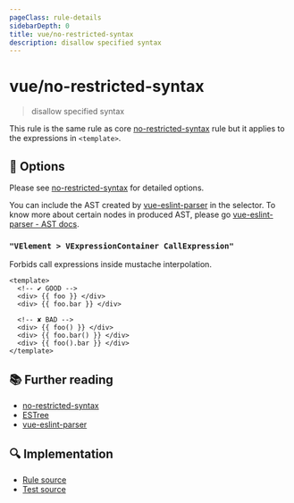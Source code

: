 ```yaml
---
pageClass: rule-details
sidebarDepth: 0
title: vue/no-restricted-syntax
description: disallow specified syntax
---
```

# vue/no-restricted-syntax
> disallow specified syntax

This rule is the same rule as core [no-restricted-syntax] rule but it applies to the expressions in `<template>`.


## :wrench: Options

Please see [no-restricted-syntax] for detailed options.

You can include the AST created by [vue-eslint-parser] in the selector.
To know more about certain nodes in produced AST, please go [vue-eslint-parser - AST docs].

### `"VElement > VExpressionContainer CallExpression"`

Forbids call expressions inside mustache interpolation.

<eslint-code-block :rules="{'vue/no-restricted-syntax': ['error', 'VElement > VExpressionContainer CallExpression']}">

```vue
<template>
  <!-- ✔ GOOD -->
  <div> {{ foo }} </div>
  <div> {{ foo.bar }} </div>

  <!-- ✘ BAD -->
  <div> {{ foo() }} </div>
  <div> {{ foo.bar() }} </div>
  <div> {{ foo().bar }} </div>
</template>
```

</eslint-code-block>

## :books: Further reading

- [no-restricted-syntax]
- [ESTree]
- [vue-eslint-parser]

[no-restricted-syntax]: https://eslint.org/docs/rules/no-restricted-syntax
[ESTree]: https://github.com/estree/estree
[vue-eslint-parser]: https://github.com/mysticatea/vue-eslint-parser
[vue-eslint-parser - AST docs]: https://github.com/mysticatea/vue-eslint-parser/blob/master/docs/ast.md

## :mag: Implementation

- [Rule source](https://github.com/vuejs/eslint-plugin-vue/blob/master/lib/rules/no-restricted-syntax.js)
- [Test source](https://github.com/vuejs/eslint-plugin-vue/blob/master/tests/lib/rules/no-restricted-syntax.js)
